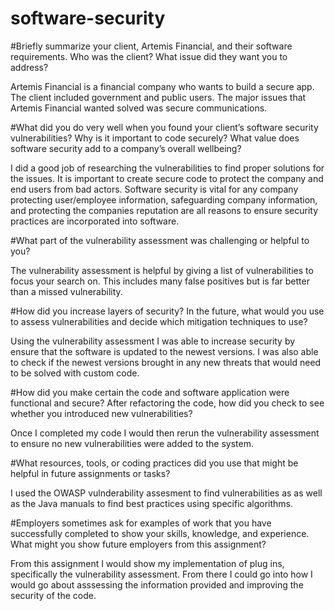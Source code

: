 # software-security

#Briefly summarize your client, Artemis Financial, and their software requirements. Who was the client? What issue did they want you to address?
  
  Artemis Financial is a financial company who wants to build a secure app. The client included government and public users. The major issues that Artemis Financial wanted solved was secure communications.

#What did you do very well when you found your client’s software security vulnerabilities? Why is it important to code securely? What value does software security add to a company’s overall wellbeing?
  
  I did a good job of researching the vulnerabilities to find proper solutions for the issues. It is important to create secure code to protect the company and end users from bad actors. Software security is vital for any company protecting user/employee information, safeguarding company information, and protecting the companies reputation are all reasons to ensure security practices are incorporated into software. 

#What part of the vulnerability assessment was challenging or helpful to you?

  The vulnerability assessment is helpful by giving a list of vulnerabilities to focus your search on. This includes many false positives but is far better than a missed vulnerability.
  
#How did you increase layers of security? In the future, what would you use to assess vulnerabilities and decide which mitigation techniques to use?

  Using the vulnerability assessment I was able to increase security by ensure that the software is updated to the newest versions. I was also able to check if the newest versions brought in any new threats that would need to be solved with custom code.

#How did you make certain the code and software application were functional and secure? After refactoring the code, how did you check to see whether you introduced new vulnerabilities?
  
  Once I completed my code I would then rerun the vulnerability assessment to ensure no new vulnerabilities were added to the system.

#What resources, tools, or coding practices did you use that might be helpful in future assignments or tasks?

  I used the OWASP vulnderability assesment to find vulnerabilities as as well as the Java manuals to find best practices using specific algorithms.
  
#Employers sometimes ask for examples of work that you have successfully completed to show your skills, knowledge, and experience. What might you show future employers from this assignment?

  From this assignment I would show my implementation of plug ins, specifically the vulnerability assessment. From there I could go into how I would go about asssessing the information provided and improving the security of the code.
